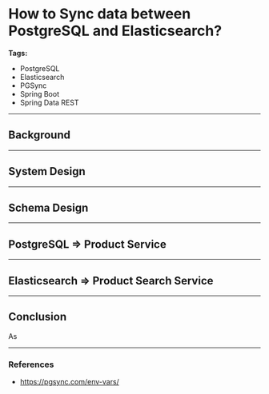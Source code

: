 <!-- 
theme: gaia
paginate: true
footer: © Bhuwan Prasad Updhyay [https://bhuwanupadhyay.github.io/]
-->

# How to Sync data between PostgreSQL and Elasticsearch?

**Tags:**

- PostgreSQL
- Elasticsearch
- PGSync
- Spring Boot
- Spring Data REST

---

## Background


---

## System Design


---

## Schema Design

---

## PostgreSQL => Product Service

---

## Elasticsearch => Product Search Service

---

## Conclusion

As 

---

### References

- https://pgsync.com/env-vars/
